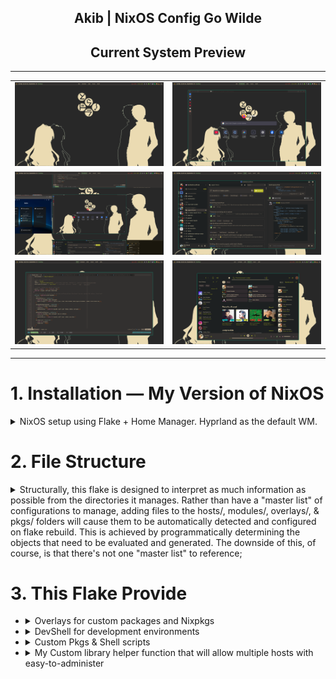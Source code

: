 <h2 align="center">Akib | NixOS Config Go Wilde</h2>

<h2 align="center"> Current System Preview </h2>

---

|                                                |                                                |
| :--------------------------------------------: | :--------------------------------------------: |
| <img src="./public/preview/system/niri-1.png"> | <img src="./public/preview/system/niri-6.png"> |
| <img src="./public/preview/system/niri-5.png"> | <img src="./public/preview/system/niri-3.png"> |
| <img src="./public/preview/system/niri-4.png"> | <img src="./public/preview/system/niri-2.png"> |

---

# 1. Installation — My Version of NixOS

<details>
  <summary>NixOS setup using Flake + Home Manager. Hyprland as the default WM.</summary>

## Overview

This repository provides two helper scripts (flakes) to automate a two-stage installation:

- **Pre-install** (`preInstall`) — run from a Nix live ISO. Partitions & formats disks, bootstraps a minimal flake, optionally updates flake defaults, generates hardware config, and runs `nixos-install`.
- **Post-install** (`postInstall`) — run on the newly installed system. Optionally imports secrets from an encrypted USB (for the maintainer user), updates the flake, clones the repo, and applies the system configuration with `nixos-rebuild`.

Both scripts check for internet connectivity before proceeding.

## Prerequisites

- A Linux machine (UEFI recommended). If using legacy BIOS, adjust commands accordingly.
- A target disk device (e.g. `/dev/sda`) — know your device identifier.
- Internet connection (scripts use `ping` to verify).
- For secret import (optional): an encrypted USB containing SSH keys and SOPS/AGE keys (used only when running as the maintainer user).

## Installation Steps

<details>
  <summary>Step 0 — Prepare & boot the NixOS live ISO (if needed)</summary>

Prepare a bootable NixOS USB and boot into the live environment. Ensure network access (wired is easiest).

</details>

<details>
  <summary>Step 1 — Pre-install (run from the live ISO)</summary>

Run:

```bash
sudo su
nix-shell -p git --command 'nix run github:akibahmed229/nixos#preInstall --experimental-features "nix-command flakes"'
```

> **NOTE**:
> What the `preInstall` script does:

> - Verifies internet connectivity.
> - Prompts for:
>   - **Username** (e.g. `akib`)
>   - **Hostname** (`desktop` or `virt`)
>   - **Device** (e.g. `/dev/sda`)
> - Initializes a minimal flake under `/home/<username>/flake` using the `minimal` template.
> - Formats and partitions disks using `disko` (the script invokes `nix run github:nix-community/disko`).
> - Optionally updates `flake.nix` defaults (username & device) via `sed` if you confirm.
> - Generates or copies `hardware-configuration.nix`:
>   - Uses the bundled hardware configuration for the default maintainer (`akib` + `desktop`).
>   - Otherwise runs `nixos-generate-config --root /mnt` and copies `/mnt/etc/nixos/hardware-configuration.nix` into the flake.
> - Runs `nixos-install --no-root-passwd --flake "/home/<username>/flake#<hostname>"`.
> - The default password for the user is `123456` you can change it later from `./hosts/nixos/{desktop,virt}/users/main/default.nix`.

**Important:** the script will ask for confirmation before changing `flake.nix`. You can still edit `flake.nix` manually later.

</details>

<details>
  <summary>Step 2 — Post-install (run on the installed system)</summary>

After rebooting into your new NixOS installation, run:

```bash
nix run github:akibahmed229/nixos#postInstall
```

> **NOTE**:
> What the `postInstall` script does:

> Detects current user and system hostname.
> Verifies internet connectivity.
> If running as the repository maintainer user (e.g. `akib`) it will:
>
> - Prompt for an encrypted USB device path (e.g. `/dev/sdb`).
> - Mount the LUKS USB, and copy SSH keys and AGE/SOPS keys into:
>   - `/home/<username>/.ssh/` (gitlab key)
>   - `/var/lib/sops-nix/` and `/home/<username>/.config/sops/age/` (sops/age keys)
> - Configure `~/.ssh/config` to use the GitLab key.
>
> Updates the flake metadata in the cloned repo (replaces defaults like username & device).

> Removes the `secrets` input from `flake.nix` (so the flake update won't attempt to fetch the private secrets repo).

> Clones (shallow) this repository into the script's working flake directory.

> Runs `nixos-rebuild switch --flake ".#<hostname>"` (applies the system configuration).

</details>

</details>

# 2. File Structure

<details>
  <summary>Structurally, this flake is designed to interpret as much information as possible from the directories it manages. Rather than have a "master list" of configurations to manage, adding files to the hosts/, modules/, overlays/, & pkgs/ folders will cause them to be automatically detected and configured on flake rebuild. This is achieved by programmatically determining the objects that need to be evaluated and generated. The downside of this, of course, is that there's not one "master list" to reference;</summary>

<h3 align="center">System Architecture </h3>

![my current setup](./public/preview/architecture/system.svg)

**Designing my config around a small set of custom helpers in lib**. For example:

- **mkSystem** and **mkFlake** handle pulling everything together in one place, so each system lives in its own directory and is built the same way. This is achieved by programmatically determining the objects that need to be evaluated and generated.

- **mkImport** and **mkScanPath** let me bulk-import predefined modules or user configs without writing long lists of imports by hand. I just point to a folder and it picks them up.

- Each user/module has enable flags (**enableSystemConf**, **enableHomeConf**) and a clear schema, so I don’t have to wonder what’s active — it’s explicit.

So instead of manually tracking dozens of scattered imports, I rely on these patterns to keep things predictable and scalable.

| **File/Folder**  | **Purpose**                                                                                                  |
| ---------------- | ------------------------------------------------------------------------------------------------------------ |
| **flake.nix**    | Main flake file for defining the system configuration                                                        |
| **flake.lock**   | Lock file for the flake inputs                                                                               |
| **lib**          | Library helper functions, providing a set of functions that can be used to mange stuff in a more concise way |
| **hosts**        | Host-specific configuration files                                                                            |
| **home-manager** | Configuration files for desktop environment & window manager                                                 |
| **modules**      | Program-specific configuration files (includes custom and predefined modules for NixOS and Home Manager)     |
| **overlays**     | Customize pkgs & extend entries nixpkgs itself                                                               |
| **pkgs**         | Nix derivations, custom packages, and shell scripts                                                          |
| **public**       | Wallpaper folder, Template for different system, & GTK/QT themes and doc                                     |
| **devShell**     | Flake file defining the development shell                                                                    |

</details>

# 3. This Flake Provide

- <details>
  <summary>Overlays for custom packages and Nixpkgs</summary>
  </br>

  You can also plug this into a flake to include it into a system configuration.

  ```nix
  {
      inputs = {
       akibOS.url = "github:akibahmed229/nixos";
      };
  }
  ```

  This input can then be used as an overlay to replace the default Nixpkgs with the custom one. (nixos , home-manager)

  ```nix
  {inputs, ... }:
  {
      nixpkgs.overlays = [
         inputs.akibOS.overlays.discord-overlay # pull the latest version of discord
         inputs.akibOS.overlays.nvim-overlay # my custom nvim with nixvim
         inputs.akibOS.overlays.flatpak-overlay # patch flatpak font
         inputs.akibOS.overlays.unstable-packages # pull pkgs from unstable. be accissible through `pkgs.unstable`
      ];
  }
  ```

  </details>

- <details>
   <summary>DevShell for development environments</summary>
   </br>
   
   you can access the development shell by running the following command:
   
   ```bash
   nix develop github:akibahmed229/nixos#kernel_build_env # kernel development environment
   nix develop github:akibahmed229/nixos#jupyter # jupyter development environment
   nix develop github:akibahmed229/nixos#gtk3_env # gtk3 development environment
   nix develop github:akibahmed229/nixos#prisma # prisma query engine
   ```

  </details>

- <details>
   <summary>Custom Pkgs & Shell scripts</summary>
   </br>
   
   you can access the shell scripts by running the following command:
   
   ```bash
   nix run github:akibahmed229/nixos#nix-update-input # this will update specific flake input of you flake.nix
   nix run github:akibahmed229/nixos#nixvim # you can try my custom nixvim
   nix run github:akibahmed229/nixos#wallpaper # you need to define your env variable $WALLPAPER
   ```

  You can also plug this into a flake to include it into a system configuration.

  ```nix
  {
      inputs = {
       akibOS.url = "github:akibahmed229/nixos";
      };
  }
  ```

  This input can then be used as Nixpkgs with the custom one. (nixos , home-manager)

  From NixOS Configuration

  ```nix
  {inputs, pkgs,... }:
  {
      environment.systemPackages = with pkgs; [
        inputs.akibOS.packages.${pkgs.system}.wallpaper # make sure you have set the env variable $WALLPAPER
        inputs.akibOS.packages.${pkgs.system}.custom_nsxiv # my modify version of nsxiv
      ];

      # custom pkgs for sddm theme for
      services.displayManager.sddm = {
        enable = true;
        theme = ''${inputs.akibOS.packages.${pkgs.system}.custom_sddm.override {
            imgLink = {
              url = "https://raw.githubusercontent.com/akibahmed229/nixos/main/public/wallpaper/nix-wallpaper-nineish-dark-gray.png"; # you can change the image for sddm theme
              sha256 = "07zl1dlxqh9dav9pibnhr2x1llywwnyphmzcdqaby7dz5js184ly"; # change the hash accordingly
            };
          }}'';
      };
  }
  ```

  From Home Manager

  ```nix
  {inputs, pkgs,... }:
  {
     home.packages  = with pkgs; [
        inputs.akibOS.packages.${pkgs.system}.wallpaper # make sure you have set the env variable $WALLPAPER
        inputs.akibOS.packages.${pkgs.system}.custom_nsxiv # my modify version of nsxiv
      ];
  }
  ```

  </details>

- <details>
     <summary>My Custom library helper function that will allow multiple hosts with easy-to-administer</summary>
     </br>

  NixOS configuration ( flake & home-manager as module) with my mkSystem lib function

  ```bash
    nix flake init -t github:akibahmed229/nixos#nixos
  ```

  Standalone home-manager configuration with my mkSystem lib function

  ```bash
    nix flake init -t github:akibahmed229/nixos#homeManager
  ```

  Nix-On-Droid configuration for Android (flake & home-manager as module) with my mkSystem lib function

  ```bash
    nix flake init -t github:akibahmed229/nixos#nixOnDroid
  ```

    </details>
